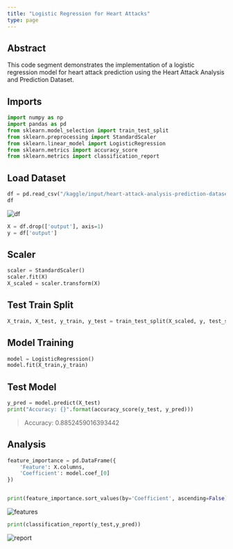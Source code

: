 ```yaml
---
title: "Logistic Regression for Heart Attacks"
type: page
---
```


## Abstract
This code segment demonstrates the implementation of a logistic regression model for heart attack prediction using the Heart Attack Analysis and Prediction Dataset. 

## Imports
``` python
import numpy as np
import pandas as pd
from sklearn.model_selection import train_test_split
from sklearn.preprocessing import StandardScaler
from sklearn.linear_model import LogisticRegression
from sklearn.metrics import accuracy_score
from sklearn.metrics import classification_report
```

## Load Dataset
``` python
df = pd.read_csv("/kaggle/input/heart-attack-analysis-prediction-dataset/heart.csv")
df
```

![df](/images/heartattack/df.png "df")

``` python
X = df.drop(['output'], axis=1)
y = df['output']
```

## Scaler
``` python
scaler = StandardScaler()
scaler.fit(X)
X_scaled = scaler.transform(X)
```

## Test Train Split
``` python
X_train, X_test, y_train, y_test = train_test_split(X_scaled, y, test_size=0.2, random_state = 43)
```

## Model Training
``` python
model = LogisticRegression()
model.fit(X_train,y_train)
```

## Test Model
``` python
y_pred = model.predict(X_test)
print("Accuracy: {}".format(accuracy_score(y_test, y_pred)))
```

> Accuracy: 0.8852459016393442

## Analysis
``` python
feature_importance = pd.DataFrame({
    'Feature': X.columns,
    'Coefficient': model.coef_[0]
})


print(feature_importance.sort_values(by='Coefficient', ascending=False))
```

![features](/images/heartattack/features.png "features")

``` python
print(classification_report(y_test,y_pred))
```

![report](/images/heartattack/df.png "report")
